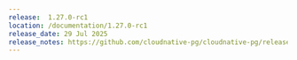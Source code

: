 ```yaml
---
release:  1.27.0-rc1
location: /documentation/1.27.0-rc1
release_date: 29 Jul 2025
release_notes: https://github.com/cloudnative-pg/cloudnative-pg/releases/tag/v1.27.0-rc1
---
```

